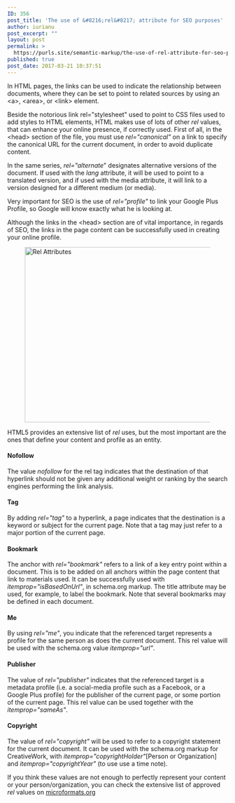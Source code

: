 ```yaml
---
ID: 356
post_title: 'The use of &#8216;rel&#8217; attribute for SEO purposes'
author: iurianu
post_excerpt: ""
layout: post
permalink: >
  https://purls.site/semantic-markup/the-use-of-rel-attribute-for-seo-purposes/
published: true
post_date: 2017-03-21 10:37:51
---
```

In HTML pages, the links can be used to indicate the relationship between documents, where they can be set to point to related sources by using an &lt;a&gt;, &lt;area&gt;, or &lt;link&gt; element.

Beside the notorious link rel="stylesheet" used to point to CSS files used to add styles to HTML elements, HTML makes use of lots of other <em>rel</em> values, that can enhance your online presence, if correctly used.
First of all, in the &lt;head&gt; section of the file, you must use <em>rel="canonical"</em> on a link to specify the canonical URL for the current document, in order to avoid duplicate content.

In the same series, <em>rel="alternate</em>" designates alternative versions of the document. If used with the <em>lang</em> attribute, it will be used to point to a translated version, and if used with the media attribute, it will link to a version designed for a different medium (or media).

Very important for SEO is the use of <em>rel="profile"</em> to link your Google Plus Profile, so Google will know exactly what he is looking at.

Although the links in the &lt;head&gt; section are of vital importance, in regards of SEO, the links in the page content can be successfully used in creating your online profile.

<figure><a href="http://purls.site/wp-content/uploads/2018/06/rel-attributes-img.png"><img src="http://purls.site/wp-content/uploads/2018/06/rel-attributes-img.png" alt="Rel Attributes" width="733" height="400" class="alignnone size-full wp-image-360" /></a></figure>

HTML5 provides an extensive list of <em>rel</em> uses, but the most important are the ones that define your content and profile as an entity.
<h4>Nofollow</h4>
The value <em>nofollow </em>for the rel tag indicates that the destination of that hyperlink should not be given any additional weight or ranking by the search engines performing the link analysis.
<h4>Tag</h4>
By adding <em>rel="tag"</em> to a hyperlink, a page indicates that the destination is a keyword or subject for the current page. Note that a tag may just refer to a major portion of the current page.
<h4>Bookmark</h4>
The anchor with <em>rel="bookmark"</em> refers to a link of a key entry point within a document. This is to be added on all anchors within the page content that link to materials used. It can be successfully used with <em>itemprop="isBasedOnUrl"</em>, in schema.org markup. The title attribute may be used, for example, to label the bookmark. Note that several bookmarks may be defined in each document.
<h4>Me</h4>
By using<em> rel="me"</em>, you indicate that the referenced target represents a profile for the same person as does the current document. This rel value will be used with the schema.org value<em> itemprop="url"</em>.
<h4>Publisher</h4>
The value of <em>rel="publisher"</em> indicates that the referenced target is a metadata profile (i.e. a social-media profile such as a Facebook, or a Google Plus profile) for the publisher of the current page, or some portion of the current page. This rel value can be used together with the <em>itemprop="sameAs"</em>.
<h4>Copyright</h4>
The value of <em>rel="copyright"</em> will be used to refer to a copyright statement for the current document. It can be used with the schema.org markup for CreativeWork, with <em>itemprop="copyrightHolder"</em>[Person or Organization] and <em>itemprop="copyrightYear"</em> (to use use a time note).

If you think these values are not enough to perfectly represent your content or your person/organization, you can check the extensive list of approved <em>rel</em> values on <a class="alternate-url" href="http://microformats.org/wiki/existing-rel-values" target="_blank" rel="noopener">microformats.org</a>